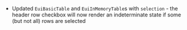 - Updated `EuiBasicTable` and `EuiInMemoryTable`s with `selection` - the header row checkbox will now render an indeterminate state if some (but not all) rows are selected
